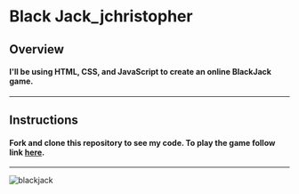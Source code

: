 # Black Jack_jchristopher

## Overview
#### I'll be using HTML, CSS, and JavaScript to create an online BlackJack game.
---
## Instructions
#### Fork and clone this repository to see my code. To play the game follow link [here](magnificent-appliance.surge.sh).
---
![blackjack](https://www.888casino.com/blog/sites/newblog.888casino.com/files/2019-09/blackjack-skills.png)
